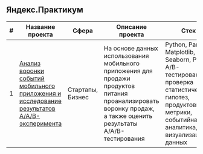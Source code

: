 ## Яндекс.Практикум

|#|Название проекта|Сфера|Описание проекта|Стек|
|-----|-----|-----|-----|-----|
|1|[Анализ воронки событий мобильного приложения и исследование результатов A/A/B-эксперимента](https://github.com/yuliaos09/Portfolio/blob/196ba89286abb99b5869d7e9bec7d39c47bde13a/sborny_2/mobile_app_ab.ipynb)| Стартапы, Бизнес | На основе данных использования мобильного приложения для продажи продуктов питания проанализировать воронку продаж, а также оценить результаты A/A/B-тестирования| Python, Pandas, Matplotlib, Seaborn, Plotly, A/B-тестирование, проверка статистических гипотез, продуктовые метрики, событийная аналитика, визуализация данных |
